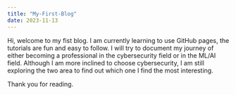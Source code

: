 ```yaml
---
title: "My-First-Blog"
date: 2023-11-13
---
```


Hi, welcome to my fist blog. I am currently learning to use GitHub pages, the tutorials are fun and easy to follow. I will try to document my journey of either becoming a professional in the cybersecurity field or in the ML/AI field. Although I am more inclined to choose cybersecurity, I am still exploring the two area to find out which one I find the most interesting.

Thank you for reading.

